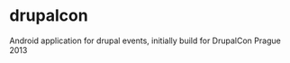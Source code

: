 drupalcon
=========

Android application for drupal events, initially build for DrupalCon Prague 2013
